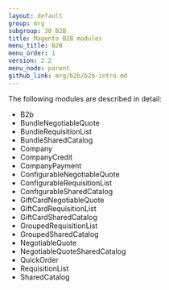 ```yaml
---
layout: default
group: mrg
subgroup: 30_B2B
title: Magento B2B modules
menu_title: B2B
menu_order: 1
version: 2.2
menu_node: parent
github_link: mrg/b2b/b2b-intro.md
---
```


The following modules are described in detail:

* B2b
* BundleNegotiableQuote
* BundleRequisitionList
* BundleSharedCatalog
* Company
* CompanyCredit
* CompanyPayment
* ConfigurableNegotiableQuote
* ConfigurableRequisitionList
* ConfigurableSharedCatalog
* GiftCardNegotiableQuote
* GiftCardRequisitionList
* GiftCardSharedCatalog
* GroupedRequisitionList
* GroupedSharedCatalog
* NegotiableQuote
* NegotiableQuoteSharedCatalog
* QuickOrder
* RequisitionList
* SharedCatalog
